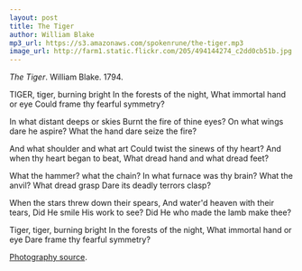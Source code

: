```yaml
---
layout: post
title: The Tiger
author: William Blake
mp3_url: https://s3.amazonaws.com/spokenrune/the-tiger.mp3
image_url: http://farm1.static.flickr.com/205/494144274_c2dd0cb51b.jpg
---
```


_The Tiger_.  William Blake.  1794.

TIGER, tiger, burning bright
In the forests of the night,
What immortal hand or eye
Could frame thy fearful symmetry?

In what distant deeps or skies
Burnt the fire of thine eyes?
On what wings dare he aspire?
What the hand dare seize the fire?

And what shoulder and what art
Could twist the sinews of thy heart?
And when thy heart began to beat,
What dread hand and what dread feet?

What the hammer? what the chain?
In what furnace was thy brain?
What the anvil? What dread grasp
Dare its deadly terrors clasp?

When the stars threw down their spears,
And water'd heaven with their tears,
Did He smile His work to see?
Did He who made the lamb make thee?

Tiger, tiger, burning bright
In the forests of the night,
What immortal hand or eye
Dare frame thy fearful symmetry?

[Photography source](http://www.flickr.com/photos/tambako/494144274/).